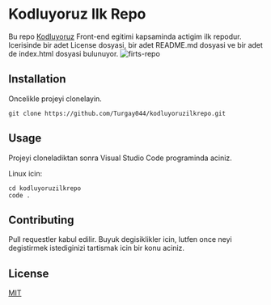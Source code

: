 # Kodluyoruz Ilk Repo
Bu repo [Kodluyoruz](https://www.kodluyoruz.org/) Front-end egitimi kapsaminda actigim ilk repodur. Icerisinde bir adet License dosyasi, bir adet README.md dosyasi ve bir adet de index.html dosyasi bulunuyor.
![firts-repo](https://https://github.com/Turgay044/kodluyoruzilkrepo/blob/main/Pictures/Template.png)
## Installation
Oncelikle projeyi clonelayin.
```
git clone https://github.com/Turgay044/kodluyoruzilkrepo.git
```
## Usage
Projeyi cloneladiktan sonra Visual Studio Code programinda aciniz.

Linux icin:
```
cd kodluyoruzilkrepo
code .
```
## Contributing
Pull requestler kabul edilir. Buyuk degisiklikler icin, lutfen once neyi degistirmek istediginizi tartismak icin bir konu aciniz.
## License
[MIT](https://choosealicense.com/licenses/mit/)
